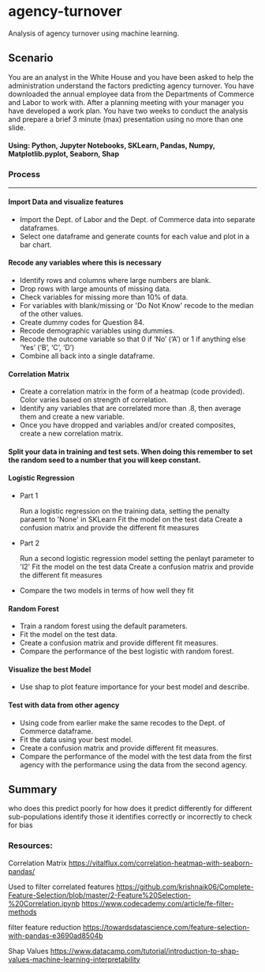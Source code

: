 # agency-turnover
Analysis of agency turnover using machine learning.
## Scenario
You are an analyst in the White House and you have been asked to help the
administration understand the factors predicting agency turnover.
You have downloaded the annual employee data from the Departments of Commerce 
and Labor to work with.
After a planning meeting with your manager you have developed a work plan. 
You have two weeks to conduct the analysis and prepare a brief 3 minute 
(max) presentation using no more than one slide.

#### Using: Python, Jupyter Notebooks, SKLearn, Pandas, Numpy, Matplotlib.pyplot, Seaborn, Shap


### Process
---

#### Import Data and visualize features
- Import the Dept. of Labor and the Dept. of Commerce data into separate dataframes.
- Select one dataframe and generate counts for each value and plot in a bar chart.

#### Recode any variables where this is necessary
- Identify rows and columns where large numbers are blank. 
- Drop rows with large amounts of missing data.
- Check variables for missing more than 10% of data.
- For variables with blank/missing or 'Do Not Know' recode to the median of the other values.
- Create dummy codes for Question 84.
- Recode demographic variables using dummies.
- Recode the outcome variable so that 0 if ‘No’ (‘A’) or 1 if anything else ‘Yes’ (‘B’, ‘C’, ‘D’) 
- Combine all back into a single dataframe.

#### Correlation Matrix
- Create a correlation matrix in the form of a heatmap (code provided). Color varies based on strength of correlation.
- Identify any variables that are correlated more than .8, then average them and create a new variable.
- Once you have dropped and variables and/or created composites, create a new correlation matrix.

#### Split your data in training and test sets. When doing this remember to set the random seed to a number that you will keep constant.

#### Logistic Regression
- Part 1
    
    Run a logistic regression on the training data, setting the penalty paraemt to 'None' in SKLearn
    Fit the model on the test data
    Create a confusion matrix and provide the different fit measures
    
- Part 2

    Run a second logistic regression model setting the penlayt parameter to 'l2'
    Fit the model on the test data
    Create a confusion matrix and provide the different fit measures
    
- Compare the two models in terms of how well they fit

#### Random Forest
- Train a random forest  using the default parameters.
- Fit the model on the test data.
- Create a confusion matrix and provide different fit measures.
- Compare the performance of the best logistic with random forest.

#### Visualize the best Model

- Use shap to plot feature importance for your best model and describe.

#### Test with data from other agency
- Using code from earlier make the same recodes to the Dept. of Commerce dataframe.
- Fit the data using your best model.
- Create a confusion matrix and provide different fit measures.
- Compare the performance of the model with the test data from the first agency with the performance using the data from the second agency.

## Summary 
who does this predict poorly for
how does it predict differently for different sub-populations
identify those it identifies correctly or incorrectly to check for bias




### Resources:
Correlation Matrix
https://vitalflux.com/correlation-heatmap-with-seaborn-pandas/

Used to filter correlated features
https://github.com/krishnaik06/Complete-Feature-Selection/blob/master/2-Feature%20Selection-%20Correlation.ipynb
https://www.codecademy.com/article/fe-filter-methods

filter feature reduction
https://towardsdatascience.com/feature-selection-with-pandas-e3690ad8504b

Shap Values
https://www.datacamp.com/tutorial/introduction-to-shap-values-machine-learning-interpretability